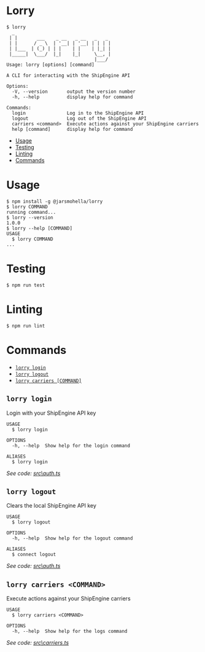 # Lorry

```sh-session
$ lorry
  _
 | |       ___    _ __   _ __   _   _
 | |      / _ \  | '__| | '__| | | | |
 | |___  | (_) | | |    | |    | |_| |
 |_____|  \___/  |_|    |_|     \__, |
                                |___/
Usage: lorry [options] [command]

A CLI for interacting with the ShipEngine API

Options:
  -V, --version       output the version number
  -h, --help          display help for command

Commands:
  login               Log in to the ShipEngine API
  logout              Log out of the ShipEngine API
  carriers <command>  Execute actions against your ShipEngine carriers
  help [command]      display help for command
```

<!-- toc -->
* [Usage](#usage)
* [Testing](#testing)
* [Linting](#linting)
* [Commands](#commands)
<!-- tocstop -->

# Usage

<!-- usage -->
```sh-session
$ npm install -g @jarsmohella/lorry
$ lorry COMMAND
running command...
$ lorry --version
1.0.0
$ lorry --help [COMMAND]
USAGE
  $ lorry COMMAND
...
```
<!-- usagestop -->

# Testing

<!-- testing -->
```sh-session
$ npm run test
```
<!-- testingstop -->

# Linting

<!-- linting -->
```sh-session
$ npm run lint
```
<!-- lintingstop -->

# Commands

<!-- commands -->
* [`lorry login`](#lorry-login)
* [`lorry logout`](#lorry-logout)
* [`lorry carriers [COMMAND]`](#lorry-carriers-command)

## `lorry login`

Login with your ShipEngine API key

```
USAGE
  $ lorry login

OPTIONS
  -h, --help  Show help for the login command

ALIASES
  $ lorry login
```

_See code: [src\auth.ts]()_

## `lorry logout`

Clears the local ShipEngine API key

```
USAGE
  $ lorry logout

OPTIONS
  -h, --help  Show help for the logout command

ALIASES
  $ connect logout
```

_See code: [src\auth.ts]()_

## `lorry carriers <COMMAND>`

Execute actions against your ShipEngine carriers

```
USAGE
  $ lorry carriers <COMMAND>

OPTIONS
  -h, --help  Show help for the logs command
```

_See code: [src\carriers.ts]()_
<!-- commandsstop -->
